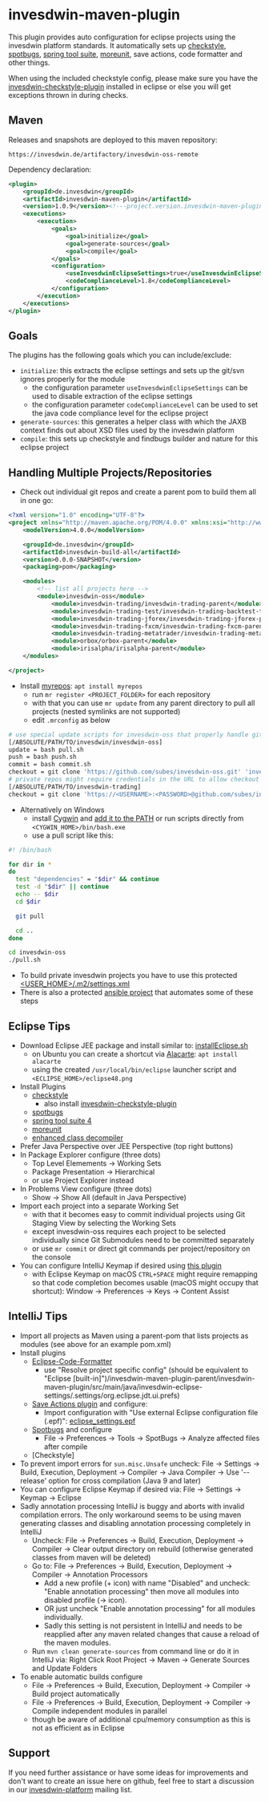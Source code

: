# invesdwin-maven-plugin

This plugin provides auto configuration for eclipse projects using the invesdwin platform standards. It automatically sets up [checkstyle](https://marketplace.eclipse.org/content/checkstyle-plug), [spotbugs](http://marketplace.eclipse.org/content/spotbugs-eclipse-plugin), [spring tool suite](https://marketplace.eclipse.org/content/spring-tool-suite-sts-eclipse), [moreunit](https://marketplace.eclipse.org/content/moreunit), save actions, code formatter and other things.

When using the included checkstyle config, please make sure you have the [invesdwin-checkstyle-plugin](https://github.com/subes/invesdwin-checkstyle-plugin) installed in eclipse or else you will get exceptions thrown in during checks.

## Maven

Releases and snapshots are deployed to this maven repository:
```
https://invesdwin.de/artifactory/invesdwin-oss-remote
```

Dependency declaration:
```xml
<plugin>
	<groupId>de.invesdwin</groupId>
	<artifactId>invesdwin-maven-plugin</artifactId>
	<version>1.0.9</version><!---project.version.invesdwin-maven-plugin-parent-->
	<executions>
		<execution>
			<goals>
				<goal>initialize</goal>
				<goal>generate-sources</goal>
				<goal>compile</goal>
			</goals>
			<configuration>
				<useInvesdwinEclipseSettings>true</useInvesdwinEclipseSettings>
				<codeComplianceLevel>1.8</codeComplianceLevel>
			</configuration>
		</execution>
	</executions>
</plugin>
```
## Goals

The plugins has the following goals which you can include/exclude:

* `initialize`: this extracts the eclipse settings and sets up the git/svn ignores properly for the module
  - the configuration parameter `useInvesdwinEclipseSettings` can be used to disable extraction of the eclipse settings
  - the configuration parameter `codeComplianceLevel` can be used to set the java code compliance level for the eclipse project
* `generate-sources`: this generates a helper class with which the JAXB context finds out about XSD files used by the invesdwin platform
* `compile`: this sets up checkstyle and findbugs builder and nature for this eclipse project

## Handling Multiple Projects/Repositories
* Check out individual git repos and create a parent pom to build them all in one go:
```xml
<?xml version="1.0" encoding="UTF-8"?>
<project xmlns="http://maven.apache.org/POM/4.0.0" xmlns:xsi="http://www.w3.org/2001/XMLSchema-instance" xsi:schemaLocation="http://maven.apache.org/POM/4.0.0                              http://maven.apache.org/maven-v4_0_0.xsd">
	<modelVersion>4.0.0</modelVersion>

	<groupId>de.invesdwin</groupId>
	<artifactId>invesdwin-build-all</artifactId>
	<version>0.0.0-SNAPSHOT</version>
	<packaging>pom</packaging>

	<modules>
		<!-- list all projects here -->
		<module>invesdwin-oss</module>
        	<module>invesdwin-trading/invesdwin-trading-parent</module>
        	<module>invesdwin-trading-test/invesdwin-trading-backtest-test</module>
        	<module>invesdwin-trading-jforex/invesdwin-trading-jforex-parent</module>
        	<module>invesdwin-trading-fxcm/invesdwin-trading-fxcm-parent</module>
        	<module>invesdwin-trading-metatrader/invesdwin-trading-metatrader-parent</module>
        	<module>orbox/orbox-parent</module>
        	<module>irisalpha/irisalpha-parent</module>
  	</modules>

</project>
```
* Install [myrepos](https://myrepos.branchable.com/): `apt install myrepos`
	* run `mr register <PROJECT_FOLDER>` for each repository
	* with that you can use `mr update` from any parent directory to pull all projects (nested symlinks are not supported)
	* edit `.mrconfig` as below
```sh
# use special update scripts for invesdwin-oss that properly handle git submodules
[/ABSOLUTE/PATH/TO/invesdwin/invesdwin-oss]
update = bash pull.sh
push = bash push.sh
commit = bash commit.sh
checkout = git clone 'https://github.com/subes/invesdwin-oss.git' 'invesdwin-oss'
# private repos might require credentials in the URL to allow checkout (otherwise 404 might be returned)
[/ABSOLUTE/PATH/TO/invesdwin-trading]
checkout = git clone 'https://<USERNAME>:<PASSWORD>@github.com/subes/invesdwin-trading.git' 'invesdwin-trading'
```

* Alternatively on Windows
	* install [Cygwin](https://www.cygwin.com/) and [add it to the PATH](https://www.howtogeek.com/howto/41382/how-to-use-linux-commands-in-windows-with-cygwin/) or run scripts directly from `<CYGWIN_HOME>/bin/bash.exe`
	* use a pull script like this:
```sh
#! /bin/bash

for dir in *
do
  test "dependencies" = "$dir" && continue
  test -d "$dir" || continue
  echo -- $dir
  cd $dir

  git pull

  cd ..
done

cd invesdwin-oss
./pull.sh
```
* To build private invesdwin projects you have to use this protected [<USER_HOME>/.m2/settings.xml](https://github.com/subes/invesdwin-continuous-integration/blob/master/settings.xml)
* There is also a protected [ansible project](https://github.com/subes/invesdwin-continuous-integration/tree/master/invesdwin-setup/src/ansible) that automates some of these steps

## Eclipse Tips
* Download Eclipse JEE package and install similar to: [installEclipse.sh](https://github.com/subes/invesdwin-maven-plugin/blob/master/installEclipse.sh)
	* on Ubuntu you can create a shortcut via [Alacarte](https://en.wikipedia.org/wiki/Alacarte): `apt install alacarte`
	* using the created `/usr/local/bin/eclipse` launcher script and `<ECLIPSE_HOME>/eclipse48.png`
* Install Plugins
	* [checkstyle](https://marketplace.eclipse.org/content/checkstyle-plug)
		* also install [invesdwin-checkstyle-plugin](https://github.com/subes/invesdwin-checkstyle-plugin)
	* [spotbugs](http://marketplace.eclipse.org/content/spotbugs-eclipse-plugin)
	* [spring tool suite 4](https://marketplace.eclipse.org/content/spring-tool-suite-sts-eclipse)
	* [moreunit](https://marketplace.eclipse.org/content/moreunit)
	* [enhanced class decompiler](https://marketplace.eclipse.org/content/enhanced-class-decompiler)
* Prefer Java Perspective over JEE Perspective (top right buttons)
* In Package Explorer configure (three dots)
	* Top Level Elemements -> Working Sets
	* Package Presentation -> Hierarchical
	* or use Project Explorer instead
* In Problems View configure (three dots)
	* Show -> Show All (default in Java Perspective)
* Import each project into a separate Working Set
	* with that it becomes easy to commit individual projects using Git Staging View by selecting the Working Sets
	* except invesdwin-oss requires each project to be selected individually since Git Submodules need to be committed separately
	* or use `mr commit` or direct git commands per project/repository on the console
* You can configure IntelliJ Keymap if desired using [this plugin](https://github.com/IntelliJIdeaKeymap4Eclipse/IntelliJIdeaKeymap4Eclipse)
	* with Eclipse Keymap on macOS `CTRL+SPACE` might require remapping so that code completion becomes usable (macOS might occupy that shortcut): Window -> Preferences -> Keys -> Content Assist

## IntelliJ Tips

* Import all projects as Maven using a parent-pom that lists projects as modules (see above for an example pom.xml)
* Install plugins
	* [Eclipse-Code-Formatter](https://github.com/krasa/EclipseCodeFormatter#instructions)
		* use "Resolve project specific config" (should be equivalent to "Eclipse [built-in]")/invesdwin-maven-plugin-parent/invesdwin-maven-plugin/src/main/java/invesdwin-eclipse-settings/.settings/org.eclipse.jdt.ui.prefs)
	* [Save Actions plugin](https://plugins.jetbrains.com/plugin/7642-save-actions) and configure:
		* Import configuration with "Use external Eclipse configuration file (.epf)": [eclipse_settings.epf](https://github.com/subes/invesdwin-maven-plugin/blob/master/eclipse_settings.epf)
	* [Spotbugs](https://plugins.jetbrains.com/plugin/14014-spotbugs) and configure
		* File -> Preferences -> Tools -> SpotBugs -> Analyze affected files after compile
	* [Checkstyle]
* To prevent import errors for `sun.misc.Unsafe` uncheck: File -> Settings -> Build, Execution, Deployment -> Compiler -> Java Compiler -> Use '--release' option for cross compilation (Java 9 and later)
* You can configure Eclipse Keymap if desired via: File -> Settings -> Keymap -> Eclipse
* Sadly annotation processing IntelliJ is buggy and aborts with invalid compilation errors. The only workaround seems to be using maven generating classes and disabling annotation processing completely in IntelliJ
	* Uncheck: File -> Preferences -> Build, Execution, Deployment -> Compiler -> Clear output directory on rebuild (otherwise generated classes from maven will be deleted)
	* Go to: File -> Preferences -> Build, Execution, Deployment -> Compiler -> Annotation Processors
		* Add a new profile (+ icon) with name "Disabled" and uncheck: "Enable annotation processing" then move all modules into disabled profile (-> icon).
		* OR just uncheck "Enable annotation processing" for all modules individually.
		* Sadly this setting is not persistent in IntelliJ and needs to be reapplied after any maven related changes that cause a reload of the maven modules.
	* Run `mvn clean generate-sources` from command line or do it in IntelliJ via: Right Click Root Project -> Maven -> Generate Sources and Update Folders
* To enable automatic builds configure
	* File -> Preferences -> Build, Execution, Deployment -> Compiler -> Build project automatically
	* File -> Preferences -> Build, Execution, Deployment -> Compiler -> Compile independent modules in parallel
	* though be aware of additional cpu/memory consumption as this is not as efficient as in Eclipse

## Support

If you need further assistance or have some ideas for improvements and don't want to create an issue here on github, feel free to start a discussion in our [invesdwin-platform](https://groups.google.com/forum/#!forum/invesdwin-platform) mailing list.
